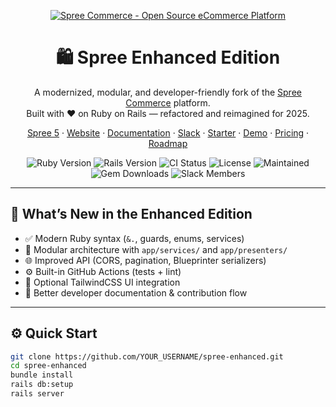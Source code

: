 <p align="center">
  <a href="https://spreecommerce.org">
    <img alt="Spree Commerce - Open Source eCommerce Platform" src="https://github.com/spree/spree/assets/12614496/ff5372a4-e906-458e-83b6-7927ba0629c1" />
  </a>
</p>

<h1 align="center">🛍️ Spree Enhanced Edition</h1>

<p align="center">
  A modernized, modular, and developer-friendly fork of the <a href="https://spreecommerce.org">Spree Commerce</a> platform.<br />
  Built with ❤️ on Ruby on Rails — refactored and reimagined for 2025.
</p>

<p align="center">
  <a href="https://spreecommerce.org/announcing-spree-5-the-biggest-open-source-release-ever/">Spree 5</a> ·
  <a href="https://spreecommerce.org">Website</a> ·
  <a href="https://spreecommerce.org/docs/">Documentation</a> ·
  <a href="https://slack.spreecommerce.org">Slack</a> ·
  <a href="https://github.com/spree/spree_starter/">Starter</a> ·
  <a href="https://demo.spreecommerce.org">Demo</a> ·
  <a href="https://spreecommerce.org/pricing/">Pricing</a> ·
  <a href="https://github.com/spree/spree/milestones?direction=asc&sort=due_date&state=open">Roadmap</a>
</p>

<p align="center">
  <img src="https://img.shields.io/badge/Ruby-3.2-red?logo=ruby" alt="Ruby Version" />
  <img src="https://img.shields.io/badge/Rails-7.x-red?logo=rubyonrails" alt="Rails Version" />
  <img src="https://github.com/spree/spree/actions/workflows/ci.yml/badge.svg" alt="CI Status" />
  <img src="https://img.shields.io/github/license/spree/spree" alt="License" />
  <img src="https://img.shields.io/maintenance/yes/2025" alt="Maintained" />
  <img src="https://img.shields.io/gem/dt/spree" alt="Gem Downloads" />
  <img src="https://img.shields.io/badge/slack%20members-7K-blue" alt="Slack Members" />
</p>

---

## 🚀 What’s New in the Enhanced Edition

- ✅ Modern Ruby syntax (`&.`, guards, enums, services)
- 🧩 Modular architecture with `app/services/` and `app/presenters/`
- 🌐 Improved API (CORS, pagination, Blueprinter serializers)
- ⚙️ Built-in GitHub Actions (tests + lint)
- 🎨 Optional TailwindCSS UI integration
- 🧠 Better developer documentation & contribution flow

---

## ⚙️ Quick Start

```bash
git clone https://github.com/YOUR_USERNAME/spree-enhanced.git
cd spree-enhanced
bundle install
rails db:setup
rails server
